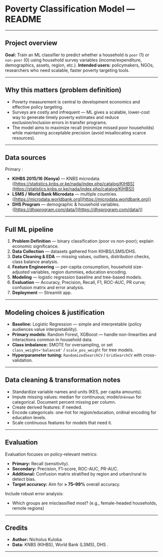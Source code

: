 # Poverty Classification Model — README

---

## Project overview

**Goal:** Train an ML classifier to predict whether a household is `poor` (1) or `non-poor` (0) using household survey variables (income/expenditure, demographics, assets, region, etc.).
**Intended users:** policymakers, NGOs, researchers who need scalable, faster poverty targeting tools.

---

## Why this matters (problem definition)

* Poverty measurement is central to development economics and effective policy targeting.
* Surveys are costly and infrequent — ML gives a scalable, lower-cost way to generate timely poverty estimates and reduce exclusion/inclusion errors in transfer programs.
* The model aims to maximize recall (minimize missed poor households) while maintaining acceptable precision (avoid misallocating scarce resources).

---

## Data sources

Primary :

* **KIHBS 2015/16 (Kenya)** — KNBS microdata. ([https://statistics.knbs.or.ke/nada/index.php/catalog/KIHBS](https://statistics.knbs.or.ke/nada/index.php/catalog/KIHBS))
* **LSMS / World Bank Microdata** — multiple countries. ([https://microdata.worldbank.org](https://microdata.worldbank.org))
* **DHS Program** — demographic & household variables. ([https://dhsprogram.com/data/](https://dhsprogram.com/data/))

---


## Full ML pipeline 

1. **Problem Definition** — binary classification (poor vs non-poor); explain economic significance.
2. **Data Collection** — datasets gathered from KIHBS/LSMS/DHS.
3. **Data Cleaning & EDA** — missing values, outliers, distribution checks, class balance analysis.
4. **Feature Engineering** — per-capita consumption, household size-adjusted variables, region dummies, education encoding.
5. **Modeling** — logistic regression baseline and tree-based models.
6. **Evaluation** — Accuracy, Precision, Recall, F1, ROC-AUC, PR curve; confusion matrix and error analysis.
7. **Deployment** — Streamlit app.

---

## Modeling choices & justification

* **Baseline:** Logistic Regression — simple and interpretable (policy audiences value interpretability).
* **Primary models:** Random Forest, XGBoost — handle non-linearities and interactions common in household data.
* **Class imbalance:**  SMOTE for oversampling, or set `class_weight='balanced'` / `scale_pos_weight` for tree models.
* **Hyperparameter tuning:** `RandomizedSearchCV` / `GridSearchCV` with cross-validation.

---

## Data cleaning & transformation notes


* Standardize variable names and units (KES, per capita amounts).
* Impute missing values: median for continuous; mode/`Unknown` for categorical. Document percent missing per column.
* Create derived features: if needed.
* Encode categoricals: one-hot for region/education, ordinal encoding for education levels.
* Scale continuous features for models that need it.

---

## Evaluation 

Evaluation focuses on policy-relevant metrics:

* **Primary:** Recall (sensitivity).
* **Secondary:** Precision, F1-score, ROC-AUC, PR-AUC.
* **Additional:** Confusion matrix stratified by region and urban/rural to detect bias.
* **Target accuracy:** Aim for **> 75–99%** overall accuracy.

Include robust error analysis:

* Which groups are misclassified most? (e.g., female-headed households, remote regions)

---

## Credits

* **Author:** Nicholus Kuloba 
* **Data:** KNBS (KIHBS), World Bank (LSMS), DHS .

---




